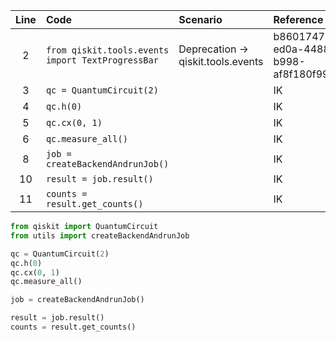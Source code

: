 | Line | Code                                                   | Scenario                                 | Reference                                     | Artifact                 | Refactoring                                |
| :--: | :---------------------------------------------------- | :--------------------------------------- | :------------------------------------------- | :----------------------- | :----------------------------------------- |
| 2    | `from qiskit.tools.events import TextProgressBar`    | Deprecation -> qiskit.tools.events     | b8601747-ed0a-4488-b998-af8f180f99be        | qiskit.tools.events      |                                           |
| 3    | `qc = QuantumCircuit(2)`                             |                                           | IK                                           | QuantumCircuit           |                                           |
| 4    | `qc.h(0)`                                            |                                           | IK                                           | QuantumCircuit           |                                           |
| 5    | `qc.cx(0, 1)`                                       |                                           | IK                                           | QuantumCircuit           |                                           |
| 6    | `qc.measure_all()`                                   |                                           | IK                                           | QuantumCircuit           |                                           |
| 8    | `job = createBackendAndrunJob()`                     |                                           | IK                                           | createBackendAndrunJob  |                                           |
| 10   | `result = job.result()`                              |                                           | IK                                           | job.result               |                                           |
| 11   | `counts = result.get_counts()`                       |                                           | IK                                           | result.get_counts        |                                           |

```python
from qiskit import QuantumCircuit
from utils import createBackendAndrunJob

qc = QuantumCircuit(2)
qc.h(0)
qc.cx(0, 1)
qc.measure_all()

job = createBackendAndrunJob()

result = job.result()
counts = result.get_counts()
```